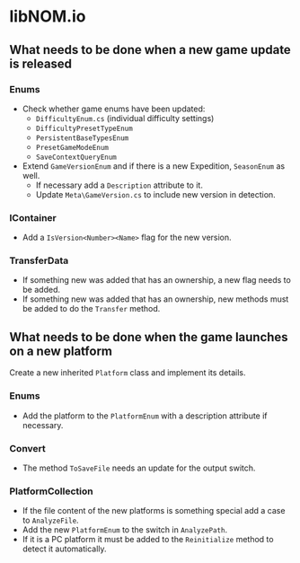 # libNOM.io

## What needs to be done when a new game update is released

### Enums
* Check whether game enums have been updated:
    * `DifficultyEnum.cs` (individual difficulty settings)
    * `DifficultyPresetTypeEnum`
    * `PersistentBaseTypesEnum`
    * `PresetGameModeEnum`
    * `SaveContextQueryEnum`
* Extend `GameVersionEnum` and if there is a new Expedition, `SeasonEnum` as well.
  * If necessary add a `Description` attribute to it.
  * Update `Meta\GameVersion.cs` to include new version in detection.

### IContainer
* Add a `IsVersion<Number><Name>` flag for the new version.

### TransferData
* If something new was added that has an ownership, a new flag needs to be added.
* If something new was added that has an ownership, new methods must be added to
  do the `Transfer` method.

## What needs to be done when the game launches on a new platform

Create a new inherited `Platform` class and implement its details.

### Enums
* Add the platform to the `PlatformEnum` with a description attribute if necessary.

### Convert
* The method `ToSaveFile` needs an update for the output switch.

### PlatformCollection
* If the file content of the new platforms is something special add a case to `AnalyzeFile`.
* Add the new `PlatformEnum` to the switch in `AnalyzePath`.
* If it is a PC platform it must be added to the `Reinitialize` method to detect
  it automatically.
